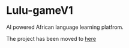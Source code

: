 # Lulu-gameV1
AI powered African language learning platfrom.


The project has been moved to [here](https://github.com/Ndegwadavid/lulu-gamev1)
